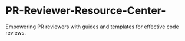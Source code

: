 # PR-Reviewer-Resource-Center-
Empowering PR reviewers with guides and templates for effective code reviews.

